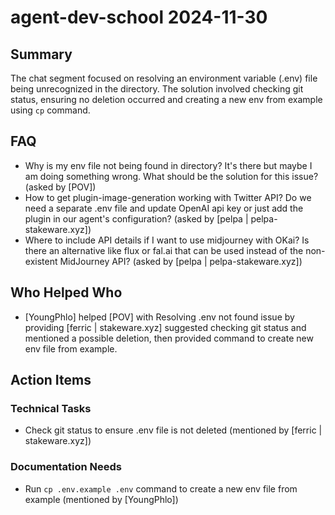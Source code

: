 # agent-dev-school 2024-11-30

## Summary
The chat segment focused on resolving an environment variable (.env) file being unrecognized in the directory. The solution involved checking git status, ensuring no deletion occurred and creating a new env from example using `cp` command.

## FAQ
- Why is my env file not being found in directory? It's there but maybe I am doing something wrong. What should be the solution for this issue? (asked by [POV])
- How to get plugin-image-generation working with Twitter API? Do we need a separate .env file and update OpenAI api key or just add the plugin in our agent's configuration? (asked by [pelpa | pelpa-stakeware.xyz])
- Where to include API details if I want to use midjourney with OKai? Is there an alternative like flux or fal.ai that can be used instead of the non-existent MidJourney API? (asked by [pelpa | pelpa-stakeware.xyz])

## Who Helped Who
- [YoungPhlo] helped [POV] with Resolving .env not found issue by providing [ferric | stakeware.xyz] suggested checking git status and mentioned a possible deletion, then provided command to create new env file from example.

## Action Items

### Technical Tasks
- Check git status to ensure .env file is not deleted (mentioned by [ferric | stakeware.xyz])

### Documentation Needs
- Run `cp .env.example .env` command to create a new env file from example (mentioned by [YoungPhlo])